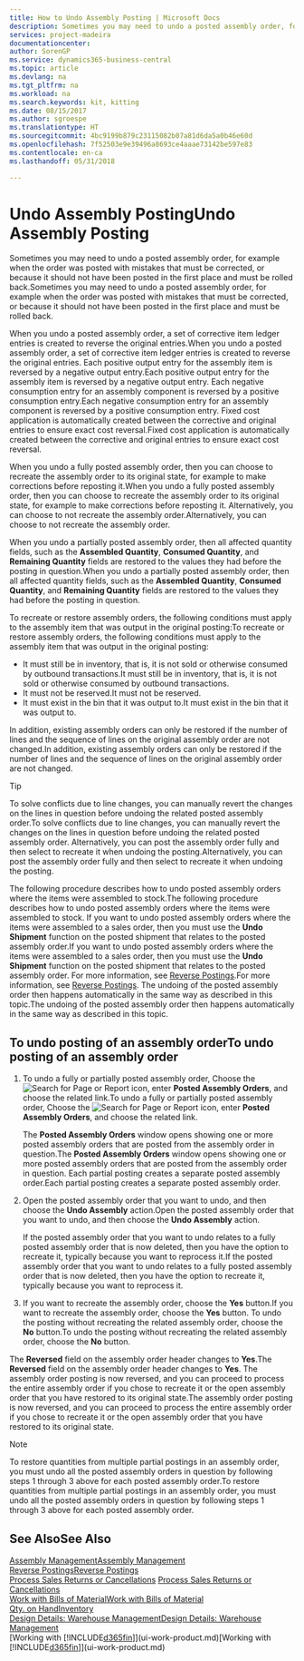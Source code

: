 ```yaml
---
title: How to Undo Assembly Posting | Microsoft Docs
description: Sometimes you may need to undo a posted assembly order, for example when the order was posted with mistakes that must be corrected, or because it should not have been posted in the first place and must be rolled back.
services: project-madeira
documentationcenter: 
author: SorenGP
ms.service: dynamics365-business-central
ms.topic: article
ms.devlang: na
ms.tgt_pltfrm: na
ms.workload: na
ms.search.keywords: kit, kitting
ms.date: 08/15/2017
ms.author: sgroespe
ms.translationtype: HT
ms.sourcegitcommit: 4bc9199b879c23115082b07a81d6da5a0b46e60d
ms.openlocfilehash: 7f52503e9e39496a8693ce4aaae73142be597e83
ms.contentlocale: en-ca
ms.lasthandoff: 05/31/2018

---
```

# <a name="undo-assembly-posting"></a><span data-ttu-id="31ed9-103">Undo Assembly Posting</span><span class="sxs-lookup"><span data-stu-id="31ed9-103">Undo Assembly Posting</span></span>
<span data-ttu-id="31ed9-104">Sometimes you may need to undo a posted assembly order, for example when the order was posted with mistakes that must be corrected, or because it should not have been posted in the first place and must be rolled back.</span><span class="sxs-lookup"><span data-stu-id="31ed9-104">Sometimes you may need to undo a posted assembly order, for example when the order was posted with mistakes that must be corrected, or because it should not have been posted in the first place and must be rolled back.</span></span>

<span data-ttu-id="31ed9-105">When you undo a posted assembly order, a set of corrective item ledger entries is created to reverse the original entries.</span><span class="sxs-lookup"><span data-stu-id="31ed9-105">When you undo a posted assembly order, a set of corrective item ledger entries is created to reverse the original entries.</span></span> <span data-ttu-id="31ed9-106">Each positive output entry for the assembly item is reversed by a negative output entry.</span><span class="sxs-lookup"><span data-stu-id="31ed9-106">Each positive output entry for the assembly item is reversed by a negative output entry.</span></span> <span data-ttu-id="31ed9-107">Each negative consumption entry for an assembly component is reversed by a positive consumption entry.</span><span class="sxs-lookup"><span data-stu-id="31ed9-107">Each negative consumption entry for an assembly component is reversed by a positive consumption entry.</span></span> <span data-ttu-id="31ed9-108">Fixed cost application is automatically created between the corrective and original entries to ensure exact cost reversal.</span><span class="sxs-lookup"><span data-stu-id="31ed9-108">Fixed cost application is automatically created between the corrective and original entries to ensure exact cost reversal.</span></span>  

<span data-ttu-id="31ed9-109">When you undo a fully posted assembly order, then you can choose to recreate the assembly order to its original state, for example to make corrections before reposting it.</span><span class="sxs-lookup"><span data-stu-id="31ed9-109">When you undo a fully posted assembly order, then you can choose to recreate the assembly order to its original state, for example to make corrections before reposting it.</span></span> <span data-ttu-id="31ed9-110">Alternatively, you can choose to not recreate the assembly order.</span><span class="sxs-lookup"><span data-stu-id="31ed9-110">Alternatively, you can choose to not recreate the assembly order.</span></span>  

<span data-ttu-id="31ed9-111">When you undo a partially posted assembly order, then all affected quantity fields, such as the **Assembled Quantity**, **Consumed Quantity**, and **Remaining Quantity** fields are restored to the values they had before the posting in question.</span><span class="sxs-lookup"><span data-stu-id="31ed9-111">When you undo a partially posted assembly order, then all affected quantity fields, such as the **Assembled Quantity**, **Consumed Quantity**, and **Remaining Quantity** fields are restored to the values they had before the posting in question.</span></span>  

<span data-ttu-id="31ed9-112">To recreate or restore assembly orders, the following conditions must apply to the assembly item that was output in the original posting:</span><span class="sxs-lookup"><span data-stu-id="31ed9-112">To recreate or restore assembly orders, the following conditions must apply to the assembly item that was output in the original posting:</span></span>  

-   <span data-ttu-id="31ed9-113">It must still be in inventory, that is, it is not sold or otherwise consumed by outbound transactions.</span><span class="sxs-lookup"><span data-stu-id="31ed9-113">It must still be in inventory, that is, it is not sold or otherwise consumed by outbound transactions.</span></span>  
-   <span data-ttu-id="31ed9-114">It must not be reserved.</span><span class="sxs-lookup"><span data-stu-id="31ed9-114">It must not be reserved.</span></span>  
-   <span data-ttu-id="31ed9-115">It must exist in the bin that it was output to.</span><span class="sxs-lookup"><span data-stu-id="31ed9-115">It must exist in the bin that it was output to.</span></span>  

<span data-ttu-id="31ed9-116">In addition, existing assembly orders can only be restored if the number of lines and the sequence of lines on the original assembly order are not changed.</span><span class="sxs-lookup"><span data-stu-id="31ed9-116">In addition, existing assembly orders can only be restored if the number of lines and the sequence of lines on the original assembly order are not changed.</span></span>  

> [!TIP]  
>  <span data-ttu-id="31ed9-117">To solve conflicts due to line changes, you can manually revert the changes on the lines in question before undoing the related posted assembly order.</span><span class="sxs-lookup"><span data-stu-id="31ed9-117">To solve conflicts due to line changes, you can manually revert the changes on the lines in question before undoing the related posted assembly order.</span></span> <span data-ttu-id="31ed9-118">Alternatively, you can post the assembly order fully and then select to recreate it when undoing the posting.</span><span class="sxs-lookup"><span data-stu-id="31ed9-118">Alternatively, you can post the assembly order fully and then select to recreate it when undoing the posting.</span></span>  

<span data-ttu-id="31ed9-119">The following procedure describes how to undo posted assembly orders where the items were assembled to stock.</span><span class="sxs-lookup"><span data-stu-id="31ed9-119">The following procedure describes how to undo posted assembly orders where the items were assembled to stock.</span></span> <span data-ttu-id="31ed9-120">If you want to undo posted assembly orders where the items were assembled to a sales order, then you must use the **Undo Shipment** function on the posted shipment that relates to the posted assembly order.</span><span class="sxs-lookup"><span data-stu-id="31ed9-120">If you want to undo posted assembly orders where the items were assembled to a sales order, then you must use the **Undo Shipment** function on the posted shipment that relates to the posted assembly order.</span></span> <span data-ttu-id="31ed9-121">For more information, see [Reverse Postings](finance-how-reverse-journal-posting.md).</span><span class="sxs-lookup"><span data-stu-id="31ed9-121">For more information, see [Reverse Postings](finance-how-reverse-journal-posting.md).</span></span> <span data-ttu-id="31ed9-122">The undoing of the posted assembly order then happens automatically in the same way as described in this topic.</span><span class="sxs-lookup"><span data-stu-id="31ed9-122">The undoing of the posted assembly order then happens automatically in the same way as described in this topic.</span></span>  

## <a name="to-undo-posting-of-an-assembly-order"></a><span data-ttu-id="31ed9-123">To undo posting of an assembly order</span><span class="sxs-lookup"><span data-stu-id="31ed9-123">To undo posting of an assembly order</span></span>  
1.  <span data-ttu-id="31ed9-124">To undo a fully or partially posted assembly order, Choose the ![Search for Page or Report](media/ui-search/search_small.png "Search for Page or Report icon") icon, enter **Posted Assembly Orders**, and choose the related link.</span><span class="sxs-lookup"><span data-stu-id="31ed9-124">To undo a fully or partially posted assembly order, Choose the ![Search for Page or Report](media/ui-search/search_small.png "Search for Page or Report icon") icon, enter **Posted Assembly Orders**, and choose the related link.</span></span>  

    <span data-ttu-id="31ed9-125">The **Posted Assembly Orders** window opens showing one or more posted assembly orders that are posted from the assembly order in question.</span><span class="sxs-lookup"><span data-stu-id="31ed9-125">The **Posted Assembly Orders** window opens showing one or more posted assembly orders that are posted from the assembly order in question.</span></span> <span data-ttu-id="31ed9-126">Each partial posting creates a separate posted assembly order.</span><span class="sxs-lookup"><span data-stu-id="31ed9-126">Each partial posting creates a separate posted assembly order.</span></span>  
2.  <span data-ttu-id="31ed9-127">Open the posted assembly order that you want to undo, and then choose the **Undo Assembly** action.</span><span class="sxs-lookup"><span data-stu-id="31ed9-127">Open the posted assembly order that you want to undo, and then choose the **Undo Assembly** action.</span></span>  

    <span data-ttu-id="31ed9-128">If the posted assembly order that you want to undo relates to a fully posted assembly order that is now deleted, then you have the option to recreate it, typically because you want to reprocess it.</span><span class="sxs-lookup"><span data-stu-id="31ed9-128">If the posted assembly order that you want to undo relates to a fully posted assembly order that is now deleted, then you have the option to recreate it, typically because you want to reprocess it.</span></span>  
3.  <span data-ttu-id="31ed9-129">If you want to recreate the assembly order, choose the **Yes** button.</span><span class="sxs-lookup"><span data-stu-id="31ed9-129">If you want to recreate the assembly order, choose the **Yes** button.</span></span> <span data-ttu-id="31ed9-130">To undo the posting without recreating the related assembly order, choose the **No** button.</span><span class="sxs-lookup"><span data-stu-id="31ed9-130">To undo the posting without recreating the related assembly order, choose the **No** button.</span></span>  

<span data-ttu-id="31ed9-131">The **Reversed** field on the assembly order header changes to **Yes**.</span><span class="sxs-lookup"><span data-stu-id="31ed9-131">The **Reversed** field on the assembly order header changes to **Yes**.</span></span> <span data-ttu-id="31ed9-132">The assembly order posting is now reversed, and you can proceed to process the entire assembly order if you chose to recreate it or the open assembly order that you have restored to its original state.</span><span class="sxs-lookup"><span data-stu-id="31ed9-132">The assembly order posting is now reversed, and you can proceed to process the entire assembly order if you chose to recreate it or the open assembly order that you have restored to its original state.</span></span>  

> [!NOTE]  
>  <span data-ttu-id="31ed9-133">To restore quantities from multiple partial postings in an assembly order, you must undo all the posted assembly orders in question by following steps 1 through 3 above for each posted assembly order.</span><span class="sxs-lookup"><span data-stu-id="31ed9-133">To restore quantities from multiple partial postings in an assembly order, you must undo all the posted assembly orders in question by following steps 1 through 3 above for each posted assembly order.</span></span>  

## <a name="see-also"></a><span data-ttu-id="31ed9-134">See Also</span><span class="sxs-lookup"><span data-stu-id="31ed9-134">See Also</span></span>  
[<span data-ttu-id="31ed9-135">Assembly Management</span><span class="sxs-lookup"><span data-stu-id="31ed9-135">Assembly Management</span></span>](assembly-assemble-items.md)  
[<span data-ttu-id="31ed9-136">Reverse Postings</span><span class="sxs-lookup"><span data-stu-id="31ed9-136">Reverse Postings</span></span>](finance-how-reverse-journal-posting.md)  
<span data-ttu-id="31ed9-137">[Process Sales Returns or Cancellations](sales-how-process-sales-returns-cancellations.md)  </span><span class="sxs-lookup"><span data-stu-id="31ed9-137">[Process Sales Returns or Cancellations](sales-how-process-sales-returns-cancellations.md)  </span></span>  
[<span data-ttu-id="31ed9-138">Work with Bills of Material</span><span class="sxs-lookup"><span data-stu-id="31ed9-138">Work with Bills of Material</span></span>](inventory-how-work-BOMs.md)  
[<span data-ttu-id="31ed9-139">Qty. on Hand</span><span class="sxs-lookup"><span data-stu-id="31ed9-139">Inventory</span></span>](inventory-manage-inventory.md)  
[<span data-ttu-id="31ed9-140">Design Details: Warehouse Management</span><span class="sxs-lookup"><span data-stu-id="31ed9-140">Design Details: Warehouse Management</span></span>](design-details-warehouse-management.md)  
<span data-ttu-id="31ed9-141">[Working with [!INCLUDE[d365fin](includes/d365fin_md.md)]](ui-work-product.md)</span><span class="sxs-lookup"><span data-stu-id="31ed9-141">[Working with [!INCLUDE[d365fin](includes/d365fin_md.md)]](ui-work-product.md)</span></span>

